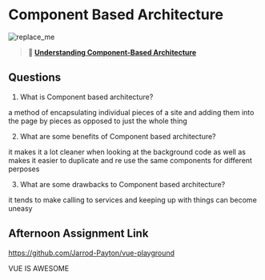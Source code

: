 # Component Based Architecture

![replace_me](https://codeworks.blob.core.windows.net/public/assets/img/illustrations/placeholder.svg)

> **📖 [Understanding Component-Based Architecture](https://codeworksacademy.com/fs-student-guide/resources/wk6/01-Component-Based-Architecture)**

## Questions

1. What is Component based architecture?

a method of encapsulating individual pieces of a site and adding them into the page by pieces as opposed to just the whole thing

2. What are some benefits of Component based architecture?

it makes it a lot cleaner when looking at the background code as well as makes it easier to duplicate and re use the same components for different perposes

3. What are some drawbacks to Component based architecture?

it tends to make calling to services and keeping up with things can become uneasy

## Afternoon Assignment Link

https://github.com/Jarrod-Payton/vue-playground

VUE IS AWESOME
